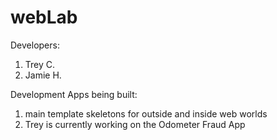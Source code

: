 webLab
==========

Developers:
  1. Trey C.
  2. Jamie H.

Development Apps being built:
  1. main template skeletons for outside and inside web worlds
  2. Trey is currently working on the Odometer Fraud App

